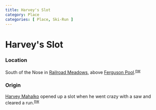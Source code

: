 ```yaml
---
title: Harvey's Slot
category: Place
categories: [ Place, Ski-Run ]
---
```

# Harvey's Slot
### Location

South of the Nose in [Railroad Meadows](/Run/Railroad-Meadows), above [Ferguson Pool](/Area/Ferguson-Pool).<sup>[nw][]</sup>

### Origin

[Harvey Mahalko](/Person/Harvey-Mahalko) opened up a slot when he went crazy with a saw and cleared a run.<sup>[nw][]</sup>


[map]: /Meany-Map
[nw]: /Names-Walt "Meany Names by Walter Little, 1984"
